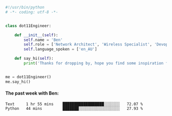 ```python
#!/usr/bin/python
# -*- coding: utf-8 -*-


class dot11Engineer:

    def __init__(self):
        self.name = 'Ben'
        self.role = ['Network Architect', 'Wireless Specialist', 'Devops Engineer']
        self.language_spoken = ['en_AU']

    def say_hi(self):
        print('Thanks for dropping by, hope you find some inspiration from my work.')


me = dot11Engineer()
me.say_hi()
```

#### The past week with Ben:
<!--START_SECTION:waka-->

```text
Text     1 hr 55 mins    ██████████████████░░░░░░░   72.07 %
Python   44 mins         ███████░░░░░░░░░░░░░░░░░░   27.93 %
```

<!--END_SECTION:waka-->  



